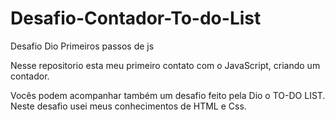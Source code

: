 # Desafio-Contador-To-do-List
Desafio Dio Primeiros passos de js

Nesse repositorio esta meu primeiro contato com o JavaScript, criando um contador.

Vocês podem acompanhar também um desafio feito pela Dio o TO-DO LIST. Neste desafio usei meus conhecimentos de HTML e Css.
